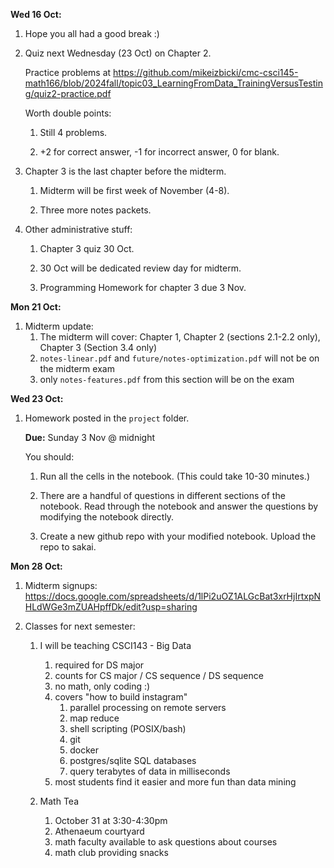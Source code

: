 **Wed 16 Oct:**

1. Hope you all had a good break :)

1. Quiz next Wednesday (23 Oct) on Chapter 2.

    Practice problems at <https://github.com/mikeizbicki/cmc-csci145-math166/blob/2024fall/topic03_LearningFromData_TrainingVersusTesting/quiz2-practice.pdf>

    Worth double points:

    1. Still 4 problems.

    1. +2 for correct answer, -1 for incorrect answer, 0 for blank.

1. Chapter 3 is the last chapter before the midterm.

    1. Midterm will be first week of November (4-8).

    1. Three more notes packets.

1. Other administrative stuff:

    1. Chapter 3 quiz 30 Oct.

    1. 30 Oct will be dedicated review day for midterm.

    1. Programming Homework for chapter 3 due 3 Nov.

**Mon 21 Oct:**

1. Midterm update:
    1. The midterm will cover: Chapter 1, Chapter 2 (sections 2.1-2.2 only), Chapter 3 (Section 3.4 only)
    1. `notes-linear.pdf` and `future/notes-optimization.pdf` will not be on the midterm exam
    1. only `notes-features.pdf` from this section will be on the exam

**Wed 23 Oct:**

1. Homework posted in the `project` folder.

    **Due:** Sunday 3 Nov @ midnight

    You should:

    1. Run all the cells in the notebook.
        (This could take 10-30 minutes.)

    1. There are a handful of questions in different sections of the notebook.
        Read through the notebook and answer the questions by modifying the notebook directly.

    1. Create a new github repo with your modified notebook.
        Upload the repo to sakai.

**Mon 28 Oct:**

1. Midterm signups: <https://docs.google.com/spreadsheets/d/1lPi2uOZ1ALGcBat3xrHjIrtxpNHLdWGe3mZUAHpffDk/edit?usp=sharing>
1. Classes for next semester:

    1. I will be teaching CSCI143 - Big Data

        1. required for DS major
        1. counts for CS major / CS sequence / DS sequence
        1. no math, only coding :)
        1. covers "how to build instagram"
            1. parallel processing on remote servers
            1. map reduce
            1. shell scripting (POSIX/bash)
            1. git
            1. docker
            1. postgres/sqlite SQL databases
            1. query terabytes of data in milliseconds
        1. most students find it easier and more fun than data mining

    1. Math Tea
        1. October 31 at 3:30-4:30pm
        1. Athenaeum courtyard
        1. math faculty available to ask questions about courses
        1. math club providing snacks
